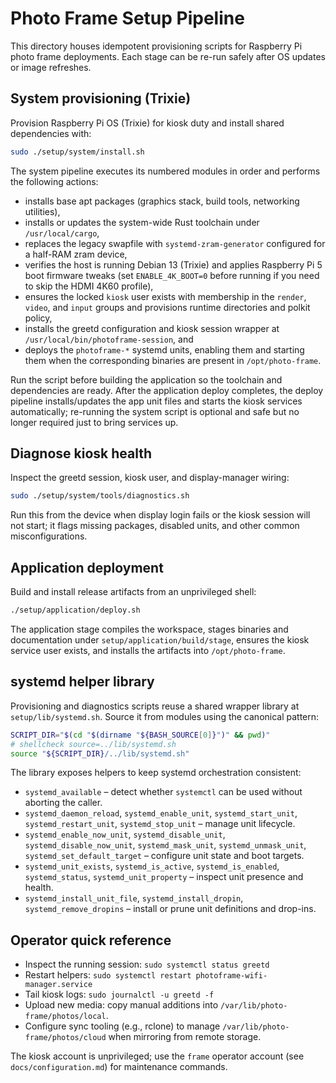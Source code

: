 # Photo Frame Setup Pipeline

This directory houses idempotent provisioning scripts for Raspberry Pi photo frame deployments. Each stage can be re-run safely after OS updates or image refreshes.

## System provisioning (Trixie)

Provision Raspberry Pi OS (Trixie) for kiosk duty and install shared dependencies with:

```bash
sudo ./setup/system/install.sh
```

The system pipeline executes its numbered modules in order and performs the following actions:

- installs base apt packages (graphics stack, build tools, networking utilities),
- installs or updates the system-wide Rust toolchain under `/usr/local/cargo`,
- replaces the legacy swapfile with `systemd-zram-generator` configured for a half-RAM zram device,
- verifies the host is running Debian 13 (Trixie) and applies Raspberry Pi 5 boot firmware tweaks (set `ENABLE_4K_BOOT=0` before running if you need to skip the HDMI 4K60 profile),
- ensures the locked `kiosk` user exists with membership in the `render`, `video`, and `input` groups and provisions runtime directories and polkit policy,
- installs the greetd configuration and kiosk session wrapper at `/usr/local/bin/photoframe-session`, and
- deploys the `photoframe-*` systemd units, enabling them and starting them when the corresponding binaries are present in `/opt/photo-frame`.

Run the script before building the application so the toolchain and dependencies are ready. After the application deploy completes, the deploy pipeline installs/updates the app unit files and starts the kiosk services automatically; re-running the system script is optional and safe but no longer required just to bring services up.

## Diagnose kiosk health

Inspect the greetd session, kiosk user, and display-manager wiring:

```bash
sudo ./setup/system/tools/diagnostics.sh
```

Run this from the device when display login fails or the kiosk session will not start; it flags missing packages, disabled units, and other common misconfigurations.

## Application deployment

Build and install release artifacts from an unprivileged shell:

```bash
./setup/application/deploy.sh
```

The application stage compiles the workspace, stages binaries and documentation under `setup/application/build/stage`, ensures the kiosk service user exists, and installs the artifacts into `/opt/photo-frame`.

## systemd helper library

Provisioning and diagnostics scripts reuse a shared wrapper library at `setup/lib/systemd.sh`. Source it from modules using the canonical pattern:

```bash
SCRIPT_DIR="$(cd "$(dirname "${BASH_SOURCE[0]}")" && pwd)"
# shellcheck source=../lib/systemd.sh
source "${SCRIPT_DIR}/../lib/systemd.sh"
```

The library exposes helpers to keep systemd orchestration consistent:

- `systemd_available` – detect whether `systemctl` can be used without aborting the caller.
- `systemd_daemon_reload`, `systemd_enable_unit`, `systemd_start_unit`, `systemd_restart_unit`, `systemd_stop_unit` – manage unit lifecycle.
- `systemd_enable_now_unit`, `systemd_disable_unit`, `systemd_disable_now_unit`, `systemd_mask_unit`, `systemd_unmask_unit`, `systemd_set_default_target` – configure unit state and boot targets.
- `systemd_unit_exists`, `systemd_is_active`, `systemd_is_enabled`, `systemd_status`, `systemd_unit_property` – inspect unit presence and health.
- `systemd_install_unit_file`, `systemd_install_dropin`, `systemd_remove_dropins` – install or prune unit definitions and drop-ins.

## Operator quick reference

- Inspect the running session: `sudo systemctl status greetd`
- Restart helpers: `sudo systemctl restart photoframe-wifi-manager.service`
- Tail kiosk logs: `sudo journalctl -u greetd -f`
- Upload new media: copy manual additions into `/var/lib/photo-frame/photos/local`.
- Configure sync tooling (e.g., rclone) to manage `/var/lib/photo-frame/photos/cloud` when mirroring from remote storage.

The kiosk account is unprivileged; use the `frame` operator account (see `docs/configuration.md`) for maintenance commands.
